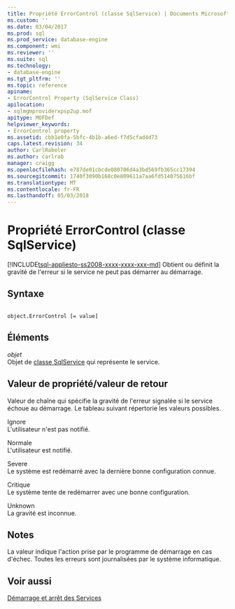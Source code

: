 ```yaml
---
title: Propriété ErrorControl (classe SqlService) | Documents Microsoft
ms.custom: ''
ms.date: 03/04/2017
ms.prod: sql
ms.prod_service: database-engine
ms.component: wmi
ms.reviewer: ''
ms.suite: sql
ms.technology:
- database-engine
ms.tgt_pltfrm: ''
ms.topic: reference
apiname:
- ErrorControl Property (SqlService Class)
apilocation:
- sqlmgmproviderxpsp2up.mof
apitype: MOFDef
helpviewer_keywords:
- ErrorControl property
ms.assetid: cbb1e0fa-5bfc-4b1b-a6ed-f7d5cfad4d73
caps.latest.revision: 34
author: CarlRabeler
ms.author: carlrab
manager: craigg
ms.openlocfilehash: e787de01cbcde080706d4a3bd569fb365cc17394
ms.sourcegitcommit: 1740f3090b168c0e809611a7aa6fd514075616bf
ms.translationtype: MT
ms.contentlocale: fr-FR
ms.lasthandoff: 05/03/2018
---
```

# <a name="errorcontrol-property-sqlservice-class"></a>Propriété ErrorControl (classe SqlService)
[!INCLUDE[tsql-appliesto-ss2008-xxxx-xxxx-xxx-md](../../../includes/tsql-appliesto-ss2008-xxxx-xxxx-xxx-md.md)]
  Obtient ou définit la gravité de l'erreur si le service ne peut pas démarrer au démarrage.  
  
## <a name="syntax"></a>Syntaxe  
  
```  
  
object.ErrorControl [= value]  
```  
  
## <a name="parts"></a>Éléments  
 *objet*  
 Objet de [classe SqlService](../../../relational-databases/wmi-provider-configuration-classes/sqlservice-class/sqlservice-class.md) qui représente le service.  
  
## <a name="property-valuereturn-value"></a>Valeur de propriété/valeur de retour  
 Valeur de chaîne qui spécifie la gravité de l'erreur signalée si le service échoue au démarrage. Le tableau suivant répertorie les valeurs possibles.  
  
 Ignore  
 L'utilisateur n'est pas notifié.  
  
 Normale  
 L'utilisateur est notifié.  
  
 Severe  
 Le système est redémarré avec la dernière bonne configuration connue.  
  
 Critique  
 Le système tente de redémarrer avec une bonne configuration.  
  
 Unknown  
 La gravité est inconnue.  
  
## <a name="remarks"></a>Notes  
 La valeur indique l'action prise par le programme de démarrage en cas d'échec. Toutes les erreurs sont journalisées par le système informatique.  
  
## <a name="see-also"></a>Voir aussi  
 [Démarrage et arrêt des Services](http://technet.microsoft.com/library/ms174886\(v=sql.105\).aspx)  
  
  
